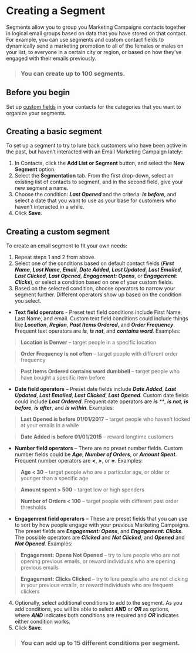 # Creating a Segment
Segments allow you to group you Marketing Campaigns contacts together in logical email groups based on data that you have stored on that contact. For example, you can use segments and custom contact fields to dynamically send a marketing promotion to all of the females or males on your list, to everyone in a certain city or region, or based on how they’ve engaged with their emails previously.  

> ### You can create up to 100 segments.

## Before you begin

Set up [custom fields](https://sendgrid.com/docs/User_Guide/Marketing_Campaigns/custom_fields.html) in your contacts for the categories that you want to organize your segments. 

## Creating a basic segment

To set up a segment to try to lure back customers who have been active in the past, but haven’t interacted with an Email Marketing Campaign lately:

1) In Contacts, click the **Add List or Segment** button, and select the **New Segment** option.
2) Select the **Segmentation** tab. From the first drop-down, select an existing list of contacts to segment, and in the second field, give your new segment a name.
3) Choose the condition: _**Last Opened**_ and the criteria: _**is before**_, and select a date that you want to use as your base for customers who haven’t interacted in a while.
4) Click **Save**.

## Creating a custom segment

To create an email segment to fit your own needs:

1) Repeat steps 1 and 2 from above. 
2) Select one of the conditions based on default contact fields (_**First Name**_, _**Last Name**_, _**Email**_, _**Date Added**_, _**Last Updated**_, _**Last Emailed**_, _**Last Clicked**_, _**Last Opened**_, _**Engagement: Opens**_, or _**Engagement: Clicks**_), or select a condition based on one of your custom fields.
3) Based on the selected condition, choose operators to narrow your segment further. Different operators show up based on the condition you select.
  - **Text field operators** - Preset text field conditions include First Name, Last Name, and email. Custom text field conditions could include things like _**Location**_, _**Region**_, _**Past Items Ordered**_, and _**Order Frequency**_. Frequent text operators are _**is**_, _**is not**_, and _**contains word**_. Examples:
  
   > **Location is Denver** – target people in a specific location
  
   > **Order Frequency is not often** – target people with different order frequency
  
   > **Past Items Ordered contains word dumbbell** – target people who have bought a specific item before
  
  - **Date field operators** – Preset date fields include _**Date Added**_, _**Last Updated**_, _**Last Emailed**_, _**Last Clicked**_, _**Last Opened**_. Custom date fields could include _**Last Ordered**_. Frequent date operators are _**is** **_, _**is not**_, _**is before**_, _**is after**_, and _**is within**_. Examples:
  
   > **Last Opened is before 01/01/2017** – target people who haven’t looked at your emails in a while
  
   > **Date Added is before 01/01/2015** – reward longtime customers
  
  - **Number field operators** – There are no preset number fields. Custom number fields could be _**Age**_, _**Number of Orders**_, or _**Amount Spent**_. Frequent number operators are _**<**_, _**>**_, or _**=**_. Examples:
  
   > **Age < 30** – target people who are a particular age, or older or younger than a specific age
  
   > **Amount spent > 500** – target low or high spenders
  
   > **Number of Orders < 100** – target people with different past order thresholds 
  
  - **Engagement field operators** – These are preset fields that you can use to sort by how people engage with your previous Marketing Campaigns. The preset fields are _**Engagement: Opens**_, and _**Engagement: Clicks**_. The possible operators are _**Clicked**_ and _**Not Clicked**_, and _**Opened**_ and _**Not Opened**_. Examples:
   
   > **Engagement: Opens Not Opened** – try to lure people who are not opening previous emails, or reward individuals who are opening previous emails
   
   > **Engagement: Clicks Clicked** – try to lure people who are not clicking in  your previous emails, or reward individuals who are frequent clickers

4) Optionally, select additional conditions to add to the segment. As you add conditions, you will be able to select _**AND**_ or _**OR**_ as options, where _**AND**_ indicates both conditions are required and _**OR**_ indicates either condition works.
5) Click **Save**.

> ### You can add up to 15 different conditions per segment.
